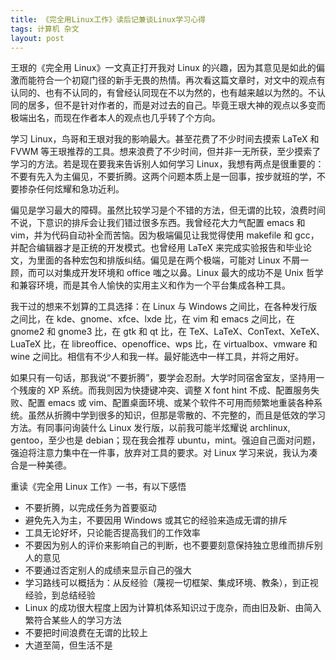 ```yaml
---
title: 《完全用Linux工作》读后记兼谈Linux学习心得
tags: 计算机 杂文
layout: post
---
```


王珢的《完全用 Linux》一文真正打开我对 Linux 的兴趣，因为其意见是如此的偏激而能符合一个初窥门径的新手无畏的热情。再次看这篇文章时，对文中的观点有认同的、也有不认同的，有曾经认同现在不以为然的，也有越来越以为然的。不认同的居多，但不是针对作者的，而是对过去的自己。毕竟王珢大神的观点以多变而极端出名，而现在作者本人的观点也几乎转了个方向。

学习 Linux，鸟哥和王珢对我的影响最大。甚至花费了不少时间去摸索 LaTeX 和 FVWM 等王珢推荐的工具。想来浪费了不少时间，但并非一无所获，至少摸索了学习的方法。若是现在要我来告诉别人如何学习 Linux，我想有两点是很重要的：不要有先入为主偏见，不要折腾。这两个问题本质上是一回事，按步就班的学，不要掺杂任何炫耀和急功近利。

偏见是学习最大的障碍。虽然比较学习是个不错的方法，但无谓的比较，浪费时间不说，下意识的排斥会让我们错过很多东西。我曾经花大力气配置 emacs 和 vim，并为代码自动补全而苦恼。因为极端偏见让我觉得使用 makefile 和 gcc，并配合编辑器才是正统的开发模式。也曾经用 LaTeX 来完成实验报告和毕业论文，为里面的各种宏包和排版纠结。偏见是在两个极端，可能对 Linux 不屑一顾，而可以对集成开发环境和 office 嗤之以鼻。Linux 最大的成功不是 Unix 哲学和兼容环境，而是其令人愉快的实用主义和作为一个平台集成各种工具。

我干过的想来不划算的工具选择：在 Linux 与 Windows 之间比，在各种发行版之间比，在 kde、gnome、xfce、lxde 比，在 vim 和 emacs 之间比，在 gnome2 和 gnome3 比，在 gtk 和 qt 比，在 TeX、LaTeX、ConText、XeTeX、LuaTeX 比，在 libreoffice、openoffice、wps 比，在 virtualbox、vmware 和 wine 之间比。相信有不少人和我一样。最好能选中一样工具，并将之用好。

如果只有一句话，那我说“不要折腾”，要学会忍耐。大学时同宿舍室友，坚持用一个残废的 XP 系统。而我则因为快捷键冲突、调整 X font hint 不成、配置服务失败、配置 emacs 或 vim、配置桌面环境、或某个软件不可用而频繁地重装各种系统。虽然从折腾中学到很多的知识，但那是零散的、不完整的，而且是低效的学习方法。有同事问询装什么 Linux 发行版，以前我可能半炫耀说 archlinux, gentoo，至少也是 debian；现在我会推荐 ubuntu，mint。强迫自己面对问题，强迫将注意力集中在一件事，放弃对工具的要求。对 Linux 学习来说，我认为凑合是一种美德。

重读《完全用 Linux 工作》一书，有以下感悟

* 不要折腾，以完成任务为首要驱动
* 避免先入为主，不要因用 Windows 或其它的经验来造成无谓的排斥
* 工具无论好坏，只论能否提高我们的工作效率
* 不要因为别人的评价来影响自己的判断，也不要要刻意保持独立思维而排斥别人的意见
* 不要通过否定别人的成绩来显示自己的强大
* 学习路线可以概括为：从反经验（蔑视一切框架、集成环境、教条），到正视经验，到总结经验
* Linux 的成功很大程度上因为计算机体系知识过于庞杂，而由旧及新、由简入繁符合某些人的学习方法
* 不要把时间浪费在无谓的比较上
* 大道至简，但生活不是
